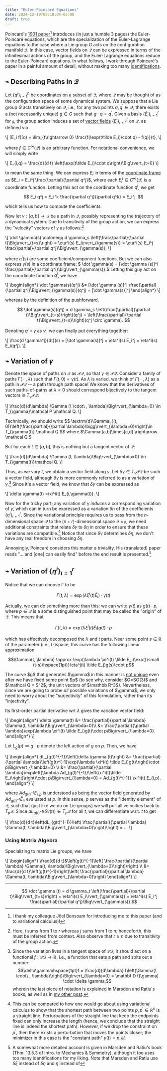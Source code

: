 ```yaml
---
title: "Euler-Poincaré Equations"
date: 2024-12-19T08:18:04-05:00
draft: true
---
```


Poincaré's [1901 paper](https://www.ma.ic.ac.uk/~dholm/classnotes/M3-4A16-Poincare1901.pdf)[^0] introduces (in just a humble 3 pages) the Euler-Poincaré equations, which are the specialization of the Euler-Lagrange equations to the case where <span>a Lie group $G$ acts on the configuration manifold $\mathcal Q$. In this case, vector fields on $\mathcal Q$ can be expressed in terms of the infinitesimal actions of the group, and the Euler-Lagrange equations reduce to the Euler-Poincaré equations.
In what follows, I work through Poincaré's paper in a painful amount of detail, without making too many [identifications](https://math.stackexchange.com/a/3415429).

[^0]: I thank my colleague <span class=accented>Jöel Bensoam</span> for introducing me to this paper (and to variational calculus)!

## ⌁ Describing Paths in $\mathcal Q$ 

Let $\lbrace q^i\rbrace_{i=1}^n$ be coordinates on a subset of $\mathcal Q$, where $\mathcal Q$ may be thought of as the <span class=accented>configuration space</span> of some dynamical system. We suppose that a Lie group $G$ acts transitively on $\mathcal Q$, i.e., for any two points $q, q^\prime \in \mathcal Q$, there exists a (not necessarily unique) $g\in G$ such that $g\cdot q = q^\prime$. Given a basis $\lbrace \tilde E_i \rbrace_{i=1}^r$ for $\mathfrak g$, the group action induces a set of [vector fields](/posts/vector-fields) $\lbrace E_i\rbrace_{i=1}^r$ on $\mathcal Q$, as defined via

<p>
\[
[E_i f](q) = \lim_{t\rightarrow 0} \frac{f(\exp(t\tilde E_i)\cdot q) - f(q)}{t},
\]
</p>

where $f\in C^\infty(\mathcal Q)$ is an arbitrary function. For notational convenience, we will simply write 


<p>
\[
E_{i,q} = \frac{d}{d t} \left(\exp(t\tilde E_i)\cdot q\right)\Big\rvert_{t=0} 
\]
</p>

to mean the same thing.
We can express $E_i$ in terms of the [coordinate frame](/posts/lie-groups_calculus/#-coordinate-frames) as $E_i = E_i^j \frac{\partial}{\partial q^j}$, where each $E_i^j \in C^\infty(\mathcal Q)$ is a coordinate function.
Letting this act on the coordinate function $q^j$, we get

<!-- 
[^1]: Note that by specifying how the vector field $E_i$ acts on an arbitrary function $f$, we have completely characterized $E_i$. -->

$$
E_i q^j = E_i^k \frac{\partial q^j}{\partial q^k} = E_i^j,
$$

which tells us how to compute the coefficients. 

<!-- ## ⌁ Trajectory -->

Now let $\gamma:[a,b] \rightarrow \mathcal Q$ be a <span class=accented>path in $\mathcal Q$</span>, possibly representing the trajectory of a dynamical system. Due to transitivity of the group action, we can express the "velocity" vectors of $\gamma$ as follows:[^4]

<p>
\[
\dot \gamma(s) \coloneqq d \gamma_s \left(\frac{\partial}{\partial t}\Big\rvert_{t=s}\right) = \eta^i(s) E_i\rvert_{\gamma(s)} = \eta^i(s) E_i^j \frac{\partial}{\partial q^j}\Big\rvert_{\gamma(s)},
\]
</p>

where $\eta^i(s)$ are some coefficient/component functions. But we can also express $\dot \gamma(s)$ in a coordinate frame: $
\dot \gamma(s) = [\dot \gamma (s)]^i \frac{\partial}{\partial q^i}\big\rvert_{\gamma(s)}.$ Letting this guy act on the coordinate function $q^j$, we have

[^4]: Here, $i$ sums from $1$ to $r$ whereas $j$ sums from $1$ to $n$; henceforth, this must be inferred from context.<!-- The use of $i$ vs. $j$ is not a convention (i.e., does not apply to the rest of the post).  --> Also observe that $r\geq n$ due to transitivity of the group action.

<p>
\[
    \begin{align*}
\dot \gamma(s)(q^j) &= [\dot \gamma (s)]^i \frac{\partial}{\partial q^i}\Big\rvert_{\gamma(s)}(q^j) = [\dot \gamma(s)]^j
\end{align*}
\]
</p>

whereas by the definition of the pushforward,

$$
\dot \gamma(s)(q^j) = d \gamma_s \left(\frac{\partial}{\partial t}\Big\rvert_{t=s}\right)(q^j) = \left(\frac{\partial}{\partial t}\Big\rvert_{t=s}\right)(q^j \circ \gamma).
$$

Denoting $q^j \circ \gamma$ as $\gamma^j$, we can finally put everything together:

<p>
\[
\frac{d \gamma^j}{dt}(s) = [\dot \gamma(s)]^j = \eta^i(s) E_i^j = \eta^i(s) E_i(q^j).
\]

## ⌁ Variation of $\gamma$

Denote the space of <span class=accented>paths on $\mathcal Q$</span> as $\mathcal P\mathcal Q$, so that $\gamma \in \mathcal P\mathcal Q$.
Consider a <span class=accented>family of paths</span> $\Gamma(\ \cdot\ , \lambda)$ such that $\Gamma(t, 0) = \gamma(t)$. As $\lambda$ is varied, we think of $\Gamma(\ \cdot\ , \lambda)$ as a path in $\mathcal P \mathcal Q$ -- a path through path space! We know that the derivatives of such paths-of-paths at $\lambda = 0$ should correspond bijectively to the tangent vectors in $T_{\gamma}\mathcal P \mathcal Q$:

<p>
\[
    \frac{d}{d\lambda} \Gamma (\ \cdot\ , \lambda)\Big\rvert_{\lambda=0} \in T_{\gamma}\mathcal P \mathcal Q.
\]
</p>

<aside class=aside-right>
Technically, we should write
$$
\textrm{d}\Gamma_{(t, 0)}\left(\frac{\partial}{\partial \lambda}\bigg\rvert_{\lambda=0}\right)\in T_{\gamma(t)} \mathcal Q
$$
where $\Gamma:[a,b]\times[c,d] \rightarrow \mathcal Q.$
</aside>

But for each $t\in[a,b]$, this is nothing but a tangent vector of $\mathcal Q$:

<p>
\[
    \frac{d}{d\lambda} \Gamma (t, \lambda)\Big\rvert_{\lambda=0} \in T_{\gamma(t)}\mathcal Q.
\]
</p>

<!-- <aside class=aside-right>
Note that if $\mathcal Q$ is a vector space, then we can choose the (meta) path as $\Gamma (t, \lambda)= \gamma(t) + \lambda \delta \gamma(t)$. It is important to remember that the foregoing definition relies on vector addition.
</aside> -->

Thus, as we vary $t$, we obtain a <span class=accented>vector field along $\gamma$</span>. Let $\delta \gamma \in T_{\gamma} \mathcal P \mathcal Q$ be such a vector field, although $\delta \gamma$ is more commonly referred to as a <span class=accented>variation of $\gamma$</span>.[^5] Since it's a vector field, we know that $\delta \gamma$ can be expressed as


<p>
\[
\delta \gamma(t) 
=\xi^i(t) E_{i,\gamma(t)}.
\]
</p>

Now for the tricky part; any variation of $\gamma$ *induces* a corresponding <span class=accented>variation of $\dot\gamma$</span>, which can in turn be expressed as a variation $\delta \eta$ of the coefficients $\lbrace\eta^i\rbrace_{i=1}^r$. Since the variational principle requires us to pass from the $n$-dimensional space $\mathcal Q$ to the $(n+r)$-dimensional space $\mathcal Q \times \mathfrak g$, we need additional constraints that relate $\delta \gamma$ to $\delta \eta$ in order to ensure that these variations are compatible.[^8] Notice that since $\delta \gamma$ determines $\delta \eta$, we don't have any real freedom in choosing $\delta \eta$.

[^8]: This can be compared to how one would go about using variational calculus to show that the shortest path between two points $p,p^\prime \in \mathbb R^n$ is a straight line. Perturbations of the straight line that keep the endpoints fixed can only increase the length (hence, we conclude that the straight line is indeed the shortest path). However, if we drop the constraint on $p^\prime$, then there exists a perturbation that moves the points closer; the minimizer in this case is the "constant path" $\gamma(t) = p$.

Annoyingly, Poincaré considers this matter a triviality. His (translated) paper reads "<span class=print>... and [one] can easily find</span>" before the end result is presented.[^3] 


[^5]:Since the variation lives in a tangent space of $\mathcal P \mathcal Q$, it should act on a functional $f:\mathcal P\mathcal Q \rightarrow \mathbb R$, i.e., a function that eats a path and spits out a number:
$$\delta\gamma\hspace{1pt}f = \frac{d}{d\lambda} f\left(\Gamma(\ \cdot\ , \lambda)\right)\Big\rvert_{\lambda=0} = \mathbf D f(\gamma) \cdot \delta \gamma,$$
wherein the last piece of notation is explained in Marsden and Ratiu's books, as well as in [my other post](/posts/symplectic).

<!-- ## ⌁ ️The Induced Variation in Velocity

The (meta) path can therefore be chosen as $\Gamma^i (t, \lambda)= \gamma^i(t) + \lambda [\delta \gamma]^i(t)$, where $\gamma^i \coloneqq q^i \circ \gamma$. If we modify the path, then we modify its velocity vectors as well.
The variation in velocity that is *induced* by $\delta \gamma$ will now be calculated.[^3] First, we know that $\delta \gamma$ can be expressed in two ways:

[^3]: Annoyingly, Poincaré considers this matter a triviality. His translated paper reads "*...and [one] can easily find...*" before the end result is presented.

<p>
\[
\delta \gamma(t) = [\delta \gamma]^i(t) \frac{\partial}{\partial q^i}\bigg\rvert_{\gamma(t)} = \xi^i(t) E_{i,\gamma(t)}.
\]
</p>

Letting either side eat a coordinate function, we get

<p>
\[
[\delta \gamma]^j(t) = \xi^i(t) E_{i,\gamma(t)}q^j = \xi^i(t) E_i^j(\gamma(t)).
\]
</p>

Differentiating the coordinate description of the (meta) path,

<p>
\[
\begin{align*}
\frac{d\Gamma^i}{dt}(s, \lambda) &= \frac{d\gamma^i}{dt}(s) + \lambda \frac{d[\delta \gamma]^i}{dt}(s)\\
&= \frac{d\gamma^i}{dt}(s) + \lambda \left[\frac{d}{dt}\left(\xi^j(t) E_j^i(\gamma(t))\right)\right](s)\\
&= \frac{d\gamma^i}{dt}(s) + \lambda\frac{d\xi^j}{dt}(s)E_j^i(\gamma(s)) + \lambda \xi^j(s) \frac{d (E_j^i \circ \gamma)}{dt}(s).
\end{align*}
\]
</p>


What is that derivative in the last term? It is nothing but $\dot \gamma(s)$ acting on the function $E_j^i$; use the definition of a pushforward. Now, $\dot\gamma(s) = \eta^k(s) E_{k,\gamma(s)}$, whereas $E_j^i = E_j q^i$, so 

<p>
\[
    \begin{align*}
    \frac{d (E_j^i \circ \gamma)}{dt}(s) &= \eta^k(s) E_{k,\gamma(s)}(E_j q^i)\\
    &= \eta^k(s) [E_{k}, E_j]_{\gamma(s)} q^i + \eta^k(s) E_{j,\gamma(s)}(E_k q^i)\\
     &= \eta^k(s) \kappa_{k,j}^r E_{r}^i + \eta^k(s) E_{j,\gamma(s)}(E_k q^i)
    \end{align*}
\]
</p>

??

### Formulae: 

$$E_i^j(\gamma(t)) = \[E_i q^j\](\gamma(t))$$

<p>
\[
\dot \gamma(s) = \frac{d\gamma^i}{dt}(s) \frac{\partial}{\partial q^i}\bigg\rvert_{\gamma(s)} = 
\eta^j(s) E_j^i \frac{\partial}{\partial q^i}\bigg\rvert_{\gamma(s)}
\]
</p> -->

[^3]: A somewhat more detailed account is given in Marsden and Ratiu's book <span class=tertiary>(Thm. 13.5.3 of Intro. to Mechanics \& Symmetry)</span>, although it too uses too many identifications for my liking. Note that Marsden and Ratiu use $\delta \xi$ instead of $\delta \eta$ and $\dot \eta$ instead of 


<!-- = [\delta \gamma]^i(t) \frac{\partial}{\partial q^i}\bigg\rvert_{\gamma(t)} =  -->
<!-- Letting either side eat a coordinate function, we get

<p>
\[
[\delta \gamma]^j(t) = \xi^i(t) E_{i,\gamma(t)}q^j = \xi^i(t) E_i^j(\gamma(t)). \]
</p> -->


## ⌁ Variation of $\lbrace\eta^i\rbrace_{i=1}^r$

Notice that we can choose $\Gamma$ to be 

$$\Gamma(t, \lambda) = \exp(\lambda \xi^i(t) \tilde E_i)\cdot\gamma(t)$$

Actually, we can do something more than this; we can write $\gamma(t)$ as $g(t) \cdot p$, where $p\in \mathcal Q$ is a some distinguished point that may be called the "origin" of $\mathcal Q$. This means that

$$\Gamma(t, \lambda) = \exp(\lambda \xi^i(t) \tilde E_i)g(t)\cdot p$$

which has effectively decomposed the $\lambda$ and $t$ parts. Near some point $s \in \mathbb R$ of the parameter (i.e., $t$-)space, this curve has the following linear approximation

$$\Gamma(t, \lambda) \approx \exp(\lambda \xi^i(t) \tilde E_i)\exp({\small (t-s)\hspace{1pt}}\eta^j(t) \tilde E_j)g(s)\cdot p$$


<aside class=aside-center>
<!-- <b>Non-uniqueness of $g(t)$</b>:  -->
The curve $g$ that generates $\gamma$ in this manner is <u>not unique</u> even after we have fixed some point $p$ (to see why, consider $G=SO(3)$ and $\mathcal Q = S^2$, the unit vectors of $\mathbb R^3$). Nevertheless, since we are going to probe <i>all</i> possible variations of $\gamma$, we only need to worry about the "surjectivity" of this formulation, rather than its "injectivity".
</aside>
 

Its first-order partial derivative wrt $\lambda$ gives the variation vector field:

<p>
\[
\begin{align*}
\delta \gamma(t)  &= \frac{\partial}{\partial \lambda} 
\Gamma(t, \lambda)\Big\rvert_{\lambda=0}\\
&= \frac{\partial}{\partial \lambda}\exp(\lambda \xi^i(t) \tilde E_i)g(t)\cdot p\Big\rvert_{\lambda=0}.
\end{align*}
\]
</p>

Let $L_g(p) \coloneqq g\cdot p$ denote the left action of $g$ on $p$.
Then, we have 

<p>
\[
    \begin{align*}
    dL_{g(t)^{-1}}\left(\delta \gamma (t)\right) &= \frac{\partial}{\partial \lambda}\left(g(t)^{-1}\exp(\lambda \xi^i(t) \tilde E_i)g(t)\right)\cdot p\Big\rvert_{\lambda=0} \\
    &= \frac{\partial}{\partial \lambda}\exp\left(\lambda Ad_{g(t)^{-1}}\left(\xi^i(t)\tilde E_i\right)\right)\cdot p\Big\rvert_{\lambda=0} =  Ad_{g(t)^{-1}} \xi^i(t) E_{i,p}.
    \end{align*}
\]
</p>

where $Ad_{g(t)^{-1}} E_{i,p}$ is understood as being the vector field generated by $Ad_{g(t)^{-1}}\tilde E_{i}$, evaluated at $p$. In this sense, $p$ serves as the "identity element" of $\mathcal Q$, such that (just like we do on Lie groups) we will pull all velocities back to $T_p\mathcal Q$. Since $dL_{g(t)^{-1}}\left(\delta \gamma (t)\right)\in T_p\mathcal Q$ for all $t$, we can differentiate w.r.t. $t$ to get

<p>
\[
\frac{d}{d t}\left(dL_{g(t)^{-1}}\left( \frac{\partial}{\partial \lambda} 
\Gamma(t, \lambda)\Big\rvert_{\lambda=0}\right)\right) = ...
\]
</p>

### Using Matrix Algebra
Specializing to matrix Lie groups, we have

<p>
\[
\begin{align*}
\frac{d}{d t}&\left(g(t)^{-1}\left( \frac{\partial}{\partial \lambda} 
\Gamma(t, \lambda)\Big\rvert_{\lambda=0}\right)\right) \\
&= \frac{d}{d t}\left(g(t)^{-1}\right)\left( \frac{\partial}{\partial \lambda} 
\Gamma(t, \lambda)\Big\rvert_{\lambda=0}\right)
\end{align*}
\]
</p>



--- 

$$
\dot \gamma (t) = d \gamma_t \left(\frac{\partial}{\partial t}\Big\rvert_{t=s}\right) = \eta^i(s) E_i\rvert_{\gamma(s)} = \eta^i(s) E_i^j \frac{\partial}{\partial q^j}\Big\rvert_{\gamma(s)}
$$